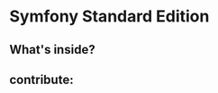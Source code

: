 Symfony Standard Edition
========================


What's inside?
--------------


contribute:
-----------------
